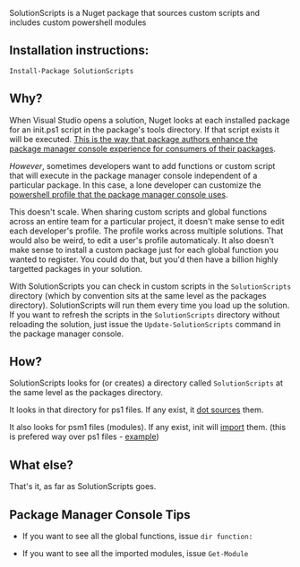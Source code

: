 SolutionScripts is a Nuget package that sources custom scripts and includes custom powershell modules

Installation instructions:
---

    Install-Package SolutionScripts


Why?
---

When Visual Studio opens a solution, Nuget looks at each installed package for an init.ps1 script in the package's tools directory. If that script exists it will be executed.  [This is the way that package authors enhance the package manager console experience for consumers of their packages](http://haacked.com/archive/2011/04/19/writing-a-nuget-package-that-adds-a-command-to-the.aspx).

_However_, sometimes developers want to add functions or custom script that will execute in the package manager console independent of a particular package. In this case, a lone developer can customize the [powershell profile that the package manager console uses](http://docs.nuget.org/docs/start-here/using-the-package-manager-console#Setting_up_a_NuGet_Powershell_Profile).

This doesn't scale. When sharing custom scripts and global functions across an entire team for a particular project, it doesn't make sense to edit each developer's profile. The profile works across multiple solutions. That would also be weird, to edit a user's profile automaticaly.  It also doesn't make sense to install a custom package just for each global function you wanted to register. You could do that, but you'd then have a billion highly targetted packages in your solution. 

With SolutionScripts you can check in custom scripts in the `SolutionScripts` directory (which by convention sits at the same level as the packages directory). SolutionScripts will run them every time you load up the solution. If you want to refresh the scripts in the `SolutionScripts` directory without reloading the solution, just issue the `Update-SolutionScripts` command in the package manager console. 

How?
---

SolutionScripts looks for (or creates) a directory called `SolutionScripts` at the same level as the packages directory. 

It looks in that directory for ps1 files. If any exist, it [dot sources](http://technet.microsoft.com/en-us/library/ee176949.aspx#ECAA) them. 

It also looks for psm1 files (modules). If any exist, init will [import](http://technet.microsoft.com/en-us/library/dd819454.aspx) them. (this is prefered way over ps1 files - [example](http://stackoverflow.com/a/6040725))

What else?---

That's it, as far as SolutionScripts goes.

Package Manager Console Tips
---

- If you want to see all the global functions, issue `dir function:`

- If you want to see all the imported modules, issue `Get-Module`